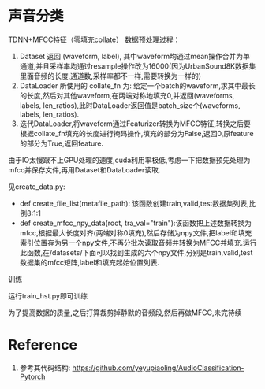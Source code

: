 # 声音分类


TDNN+MFCC特征（零填充collate）
数据预处理过程：
1. Dataset 返回 (waveform, label), 其中waveform均通过mean操作合并为单通道,并且采样率均通过resample操作改为16000(因为UrbanSound8K数据集里面音频的长度,通道数,采样率都不一样,需要转换为一样的)
2. DataLoader 所使用的 collate_fn 为: 给定一个batch的waveform,求其中最长的长度,然后对其他waveform,在两端对称地填充0,并返回(waveforms, labels, len_ratios),此时DataLoader返回值是batch_size个(waveforms, labels, len_ratios).
3. 迭代DataLoader,将waveform通过Featurizer转换为MFCC特征,转换之后要根据collate_fn填充的长度进行掩码操作,填充的部分为False,返回0,原feature的部分为True,返回feature.

由于IO太慢跟不上GPU处理的速度,cuda利用率极低,考虑一下把数据预先处理为mfcc并保存文件,再用Dataset和DataLoader读取.

见create_data.py: 
- def create_file_list(metafile_path): 该函数创建train,valid,test数据集列表,比例8:1:1
- def create_mfcc_npy_data(root, tra_val="train"):该函数把上述数据转换为mfcc,根据最大长度对齐(两端对称0填充),然后存储为npy文件,把label和填充索引位置存为另一个npy文件,不再分批次读取音频并转换为MFCC并填充.运行此函数,在/datasets/下面可以找到生成的六个npy文件,分别是train,valid,test数据集的mfcc矩阵,label和填充起始位置列表.

训练

运行train_hst.py即可训练

为了提高数据的质量,之后打算裁剪掉静默的音频段,然后再做MFCC,未完待续

# Reference
1. 参考其代码结构: https://github.com/yeyupiaoling/AudioClassification-Pytorch